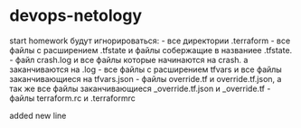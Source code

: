 # devops-netology
start homework
будут игнорироваться: 
        - все директории .terraform
        - все файлы с расширением .tfstate и файлы собержащие в названиее .tfstate.
        - файл crash.log и все файлы которые начинаются на crash. а заканчиваются на .log
        - все файлы с расширением tfvars и все файлы заканчивающиеся на tfvars.json
        - файлы override.tf и override.tf.json, а так же все файлы заканчивающиеся _override.tf.json и _override.tf
        - файлы terraform.rc и .terraformrc


added new line

